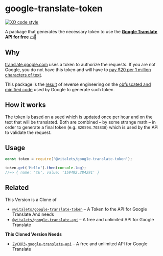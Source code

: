 # google-translate-token 
[![XO code style](https://img.shields.io/badge/code_style-XO-5ed9c7.svg)](https://github.com/sindresorhus/xo) 

A package that generates the necessary token to use the [**Google Translate API for free** :dollar::no_entry_sign:](https://github.com/matheuss/google-translate-api)

## Why

[translate.google.com](https://translate.google.com) uses a token to authorize the requests. If you are not Google, you do not have this token and will have to [pay $20 per 1 million characters of text](https://cloud.google.com/translate/v2/pricing).

This package is the [result](https://github.com/vitalets/google-translate-token/blob/master/index.js#L12-110) of reverse engineering on the [obfuscated and minified code](https://translate.google.com/translate/releases/twsfe_w_20160620_RC00/r/js/desktop_module_main.js) used by Google to generate such token.

## How it works

The token is based on a seed which is updated once per hour and on the text that will be translated. Both are combined – by some strange math – in order to generate a final token (e.g. `820594.703830`) which is used by the API to validate the request. 

## Usage

``` js
const token = require('@vitalets/google-translate-token');

token.get('Hello').then(console.log);
//=> { name: 'tk', value: '159402.284291' }
```

## Related

This Version is a Clone of
- [`@vitalets/google-translate-token`](https://github.com/vitalets/google-translate-token) – A Token fo the API for Google Translate 
And needs
- [`@vitalets/google-translate-api`](https://github.com/vitalets/google-translate-api) – A free and unlimited API for Google Translate

**This Cloned Version Needs**

- [`ZyC0R3-google-translate-api`](https://github.com/ZyC0R3/google-translate-api) – A free and unlimited API for Google Translate 

